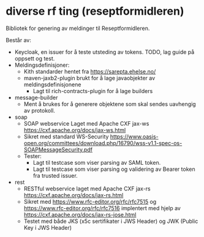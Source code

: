 # diverse rf ting (reseptformidleren)

Bibliotek for genering av meldinger til Reseptformidleren.

Består av:
- Keycloak, en issuer for å teste utsteding av tokens. TODO, lag guide på oppsett og test.
- Meldingsdefinisjoner:
  - Kith standarder hentet fra https://sarepta.ehelse.no/
  - maven-jaxb2-plugin brukt for å lage javaobjekter av meldingsdefinisjonene
    - Lagt til rich-contracts-plugin for å lage builders
- message-builder
  - Ment å brukes for å generere objektene som skal sendes uavhengig av protokoll.
- soap
  - SOAP webservice Laget med Apache CXF jax-ws https://cxf.apache.org/docs/jax-ws.html
  - Sikret med standard WS-Security https://www.oasis-open.org/committees/download.php/16790/wss-v1.1-spec-os-SOAPMessageSecurity.pdf
  - Tester:
    - Lagt til testcase som viser parsing av SAML token.
    - Lagt til testcase som viser parsing og validering av Bearer token fra trusted issuer.
- rest
  - RESTful webservice laget med Apache CXF jax-rs https://cxf.apache.org/docs/jax-rs.html 
  - Sikret med https://www.rfc-editor.org/rfc/rfc7515 og https://www.rfc-editor.org/rfc/rfc7516 implentert med hjelp av https://cxf.apache.org/docs/jax-rs-jose.html
  - Testet med både JKS (x5c sertifikater i JWS Header) og JWK (Public Key i JWS Header) 




